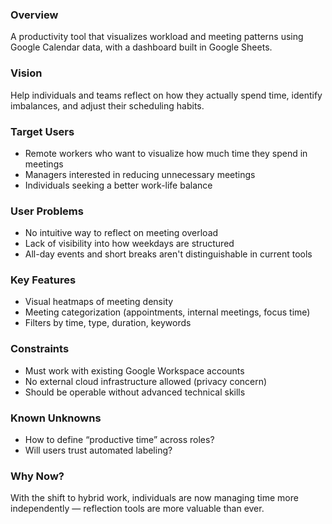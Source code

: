 
### Overview
A productivity tool that visualizes workload and meeting patterns using Google Calendar data, with a dashboard built in Google Sheets.

### Vision
Help individuals and teams reflect on how they actually spend time, identify imbalances, and adjust their scheduling habits.

### Target Users
- Remote workers who want to visualize how much time they spend in meetings
- Managers interested in reducing unnecessary meetings
- Individuals seeking a better work-life balance

### User Problems
- No intuitive way to reflect on meeting overload
- Lack of visibility into how weekdays are structured
- All-day events and short breaks aren't distinguishable in current tools

### Key Features
- Visual heatmaps of meeting density
- Meeting categorization (appointments, internal meetings, focus time)
- Filters by time, type, duration, keywords

### Constraints
- Must work with existing Google Workspace accounts
- No external cloud infrastructure allowed (privacy concern)
- Should be operable without advanced technical skills

### Known Unknowns
- How to define “productive time” across roles?
- Will users trust automated labeling?

### Why Now?
With the shift to hybrid work, individuals are now managing time more independently — reflection tools are more valuable than ever.
